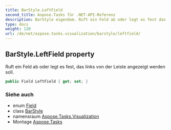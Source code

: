 ```yaml
---
title: BarStyle.LeftField
second_title: Aspose.Tasks für .NET-API-Referenz
description: BarStyle eigendom. Ruft ein Feld ab oder legt es fest das links von der Leiste angezeigt werden soll.
type: docs
weight: 120
url: /de/net/aspose.tasks.visualization/barstyle/leftfield/
---
```

## BarStyle.LeftField property

Ruft ein Feld ab oder legt es fest, das links von der Leiste angezeigt werden soll.

```csharp
public Field LeftField { get; set; }
```

### Siehe auch

* enum [Field](../../../aspose.tasks/field/)
* class [BarStyle](../)
* namensraum [Aspose.Tasks.Visualization](../../barstyle/)
* Montage [Aspose.Tasks](../../../)


